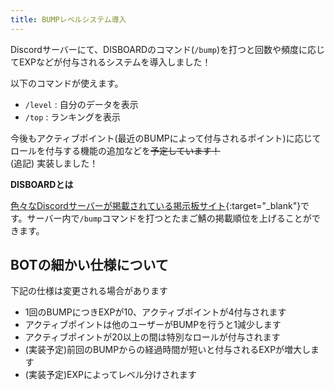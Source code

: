 ```yaml
---
title: BUMPレベルシステム導入
---
```


Discordサーバーにて、DISBOARDのコマンド(`/bump`)を打つと回数や頻度に応じてEXPなどが付与されるシステムを導入しました！<br>
<!--more-->
以下のコマンドが使えます。

- `/level` : 自分のデータを表示
- `/top` : ランキングを表示

今後もアクティブポイント(最近のBUMPによって付与されるポイント)に応じてロールを付与する機能の追加などを~~予定しています！~~<br>
(追記) 実装しました！

**DISBOARDとは**

[色々なDiscordサーバーが掲載されている掲示板サイト](https://disboard.org){:target="_blank"}です。サーバー内で`/bump`コマンドを打つとたまご鯖の掲載順位を上げることができます。

## BOTの細かい仕様について

下記の仕様は変更される場合があります

- 1回のBUMPにつきEXPが10、アクティブポイントが4付与されます
- アクティブポイントは他のユーザーがBUMPを行うと1減少します
- アクティブポイントが20以上の間は特別なロールが付与されます
- (実装予定)前回のBUMPからの経過時間が短いと付与されるEXPが増大します
- (実装予定)EXPによってレベル分けされます
